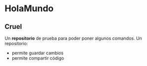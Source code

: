 # HolaMundo
## Cruel
Un **repositorio** de prueba para poder poner algunos comandos.
Un repositorio:
  - permite guardar cambios
  - permite compartir código
